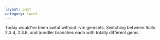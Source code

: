 ```yaml
---
layout: post
category: tweet
---
```

Today would've been awful without rvm gemsets. Switching between Rails 2.3.4, 2.3.8, and bundler branches each with totally different gems.
